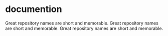 # documention
Great repository names are short and memorable. Great repository names are short and memorable. Great repository names are short and memorable. 
